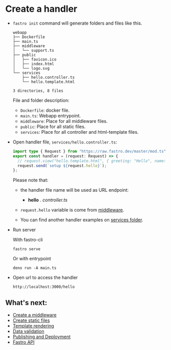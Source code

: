 # Create a handler
- `fastro init` command will generate folders and files like this.
    ```
    webapp
    ├── Dockerfile
    ├── main.ts
    ├── middleware
    │   └── support.ts
    ├── public
    │   ├── favicon.ico
    │   ├── index.html
    │   └── logo.svg
    └── services
        ├── hello.controller.ts
        └── hello.template.html

    3 directories, 8 files
    ```
    
    File and folder description:
    - `Dockerfile`: docker file.
    - `main.ts`: Webapp entrypoint.
    - `middleware`: Place for all middleware files.
    - `public`: Place for all static files.
    - `services`: Place for all controller and html-template files.



- Open handler file, `services/hello.controller.ts`:
    ```ts
    import type { Request } from "https://raw.fastro.dev/master/mod.ts";
    export const handler = (request: Request) => {
      // request.view("hello.template.html", { greeting: "Hello", name: "World" });
      request.send(`setup ${request.hello}`);
    };
    ```

    Please note that: 
    - the handler file name will be used as URL endpoint:

        - **hello** . *controller.ts*

    - `request.hello` variable is come from [middleware](middleware.md).
    - You can find another handler examples on [services folder](../services/readme.md).


- Run server

    With fastro-cli
    ```
    fastro serve
    ```
    Or with entrypoint
    ```
    deno run -A main.ts
    ```

- Open url to access the handler
    ```
    http://localhost:3000/hello
    ```

## What's next:
- [Create a middleware](middleware.md)
- [Create static files](static.md)
- [Template rendering](rendering.md)
- [Data validation](validation.md)
- [Publishing and Deployment](deployment.md)
- [Fastro API](api.md)